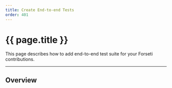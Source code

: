 ```yaml
---
title: Create End-to-end Tests
order: 401
---
```


# {{ page.title }}

This page describes how to add end-to-end test suite for your Forseti
contributions.

---

## Overview